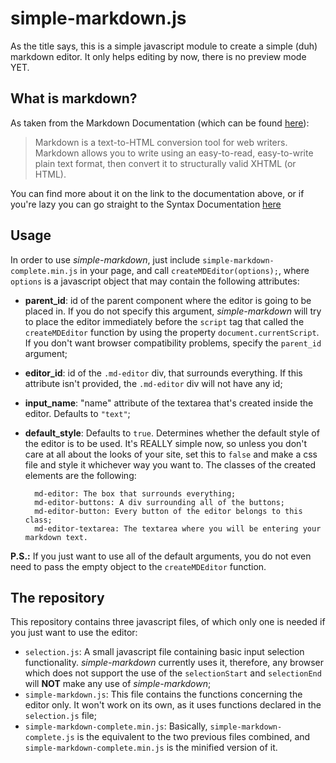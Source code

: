 # simple-markdown.js

As the title says, this is a simple javascript module to create a simple (duh) markdown editor. It only helps editing by now, there is no preview mode YET.

## What is markdown?

As taken from the Markdown Documentation (which can be found [here](http://daringfireball.net/projects/markdown/ "Markdown docs")):

> Markdown is a text-to-HTML conversion tool for web writers. Markdown allows you to write using an easy-to-read, easy-to-write plain text format, then convert it to structurally valid XHTML (or HTML).

You can find more about it on the link to the documentation above, or if you're lazy you can go straight to the Syntax Documentation [here](http://daringfireball.net/projects/markdown/syntax)

## Usage

In order to use *simple-markdown*, just include `simple-markdown-complete.min.js` in your page, and call `createMDEditor(options);`, where  `options` is a javascript object that may contain the following attributes:

- **parent_id**: id of the parent component where the editor is going to be placed in. If you do not specify this argument, *simple-markdown* will try to place the editor immediately before the `script` tag that called the `createMDEditor` function by using the property `document.currentScript`. If you don't want browser compatibility problems, specify the `parent_id` argument;
- **editor_id**: id of the `.md-editor` div, that surrounds everything. If this attribute isn't provided, the `.md-editor` div will not have any id;
- **input_name**: "name" attribute of the textarea that's created inside the editor. Defaults to `"text"`;
- **default_style**: Defaults to `true`. Determines whether the default style of the editor is to be used. It's REALLY simple now, so unless you don't care at all about the looks of your site, set this to `false` and make a css file and style it whichever way you want to. The classes of the created elements are the following:

        md-editor: The box that surrounds everything;
        md-editor-buttons: A div surrounding all of the buttons;
        md-editor-button: Every button of the editor belongs to this class;
        md-editor-textarea: The textarea where you will be entering your markdown text.

**P.S.:** If you just want to use all of the default arguments, you do not even need to pass the empty object to the `createMDEditor` function.

## The repository

This repository contains three javascript files, of which only one is needed if you just want to use the editor:

- `selection.js`: A small javascript file containing basic input selection functionality. *simple-markdown* currently uses it, therefore, any browser which does not support the use of the `selectionStart` and `selectionEnd` will **NOT** make any use of *simple-markdown*;
- `simple-markdown.js`: This file contains the functions concerning the editor only. It won't work on its own, as it uses functions declared in the `selection.js` file;
- `simple-markdown-complete.min.js`: Basically, `simple-markdown-complete.js` is the equivalent to the two previous files combined, and `simple-markdown-complete.min.js` is the minified version of it.